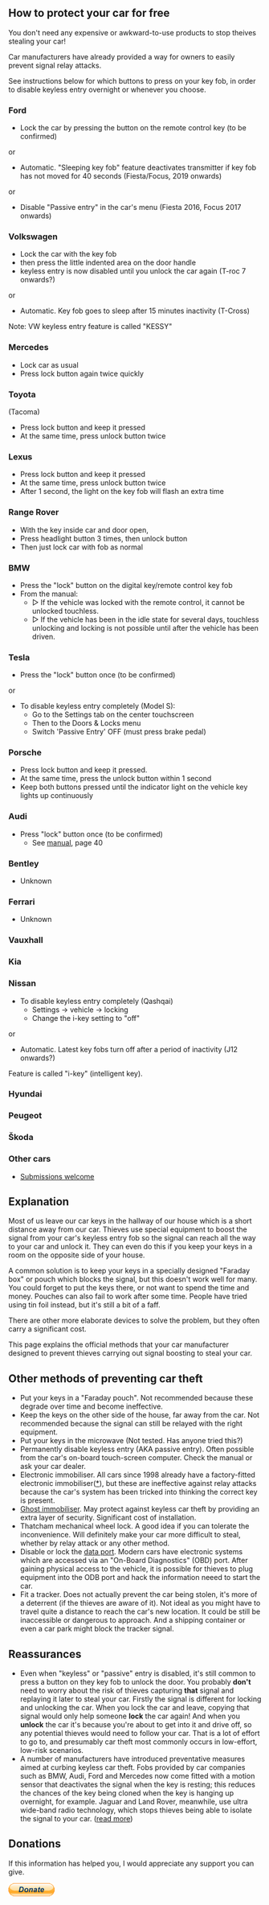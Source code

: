 ## How to protect your car for free

You don't need any expensive or awkward-to-use products to stop theives stealing your car!

Car manufacturers have already provided a way for owners to easily prevent signal relay attacks.

See instructions below for which buttons to press on your key fob, in order to disable keyless entry overnight or whenever you choose.

### Ford

- Lock the car by pressing the button on the remote control key (to be confirmed)

or

- Automatic. "Sleeping key fob" feature deactivates transmitter if key fob has not moved for 40 seconds (Fiesta/Focus, 2019 onwards)

or

- Disable "Passive entry" in the car's menu (Fiesta 2016, Focus 2017 onwards)

### Volkswagen

- Lock the car with the key fob
- then press the little indented area on the door handle
- keyless entry is now disabled until you unlock the car again (T-roc 7 onwards?)

or

- Automatic. Key fob goes to sleep after 15 minutes inactivity (T-Cross)

Note: VW keyless entry feature is called "KESSY"

### Mercedes

- Lock car as usual
- Press lock button again twice quickly

### Toyota

(Tacoma)
- Press lock button and keep it pressed
- At the same time, press unlock button twice

### Lexus

- Press lock button and keep it pressed
- At the same time, press unlock button twice
- After 1 second, the light on the key fob will flash an extra time

### Range Rover

- With the key inside car and door open,
- Press headlight button 3 times, then unlock button
- Then just lock car with fob as normal

### BMW

- Press the "lock" button on the digital key/remote control key fob
- From the manual:
  - ▷ If the vehicle was locked with the remote control, it cannot be unlocked touchless.
  - ▷ If the vehicle has been in the idle state for several days, touchless unlocking and locking is not possible until after the vehicle has been driven.

### Tesla

- Press the "lock" button once (to be confirmed)

or

- To disable keyless entry completely (Model S):
  - Go to the Settings tab on the center touchscreen
  - Then to the Doors & Locks menu
  - Switch 'Passive Entry' OFF (must press brake pedal)

### Porsche

- Press lock button and keep it pressed.
- At the same time, press the unlock button within 1 second
- Keep both buttons pressed until the indicator light on the vehicle key lights up continuously

### Audi

- Press "lock" button once (to be confirmed)
  - See [manual](https://manual-directory.com/view-manual-pdf/?mid=29412), page 40

### Bentley

- Unknown

### Ferrari

- Unknown

### Vauxhall

### Kia

### Nissan

- To disable keyless entry completely (Qashqai)
  - Settings -> vehicle -> locking
  - Change the i-key setting to "off"

or

- Automatic. Latest key fobs turn off after a period of inactivity (J12 onwards?)

Feature is called "i-key" (intelligent key).

### Hyundai

### Peugeot

### Škoda

### Other cars

- [Submissions welcome](https://github.com/willsheppard/prevent-keyless-car-theft)


## Explanation

Most of us leave our car keys in the hallway of our house which is a short distance away from our car. Thieves use special equipment to boost the signal from your car's keyless entry fob so the signal can reach all the way to your car and unlock it. They can even do this if you keep your keys in a room on the opposite side of your house.

A common solution is to keep your keys in a specially designed "Faraday box" or pouch which blocks the signal, but this doesn't work well for many. You could forget to put the keys there, or not want to spend the time and money. Pouches can also fail to work after some time. People have tried using tin foil instead, but it's still a bit of a faff.

There are other more elaborate devices to solve the problem, but they often carry a significant cost.

This page explains the official methods that your car manufacturer designed to prevent thieves carrying out signal boosting to steal your car.

## Other methods of preventing car theft

- Put your keys in a "Faraday pouch". Not recommended because these degrade over time and become ineffective.
- Keep the keys on the other side of the house, far away from the car. Not recommended because the signal can still be relayed with the right equipment.
- Put your keys in the microwave (Not tested. Has anyone tried this?)
- Permanently disable keyless entry (AKA passive entry). Often possible from the car's on-board touch-screen computer. Check the manual or ask your car dealer.
- Electronic immobiliser. All cars since 1998 already have a factory-fitted electronic immobiliser([*](https://www.mustard.co.uk/car-insurance/guides/what-is-an-immobiliser/)), but these are ineffective against relay attacks because the car's system has been tricked into thinking the correct key is present.
- [Ghost immobiliser](https://ghostinstallations.co.uk/). May protect against keyless car theft by providing an extra layer of security. Significant cost of installation.
- Thatcham mechanical wheel lock. A good idea if you can tolerate the inconvenience. Will definitely make your car more difficult to steal, whether by relay attack or any other method.
- Disable or lock the [data port](https://revolar.com/what-is-a-data-port-lock). Modern cars have electronic systems which are accessed via an "On-Board Diagnostics" (OBD) port. After gaining physical access to the vehicle, it is possible for thieves to plug equipment into the ODB port and hack the information neeed to start the car.
- Fit a tracker. Does not actually prevent the car being stolen, it's more of a deterrent (if the thieves are aware of it). Not ideal as you might have to travel quite a distance to reach the car's new location. It could be still be inaccessible or dangerous to approach. And a shipping container or even a car park might block the tracker signal.

## Reassurances

- Even when "keyless" or "passive" entry is disabled, it's still common to press a button on they key fob to unlock the door. You probably **don't** need to worry about the risk of thieves capturing **that** signal and replaying it later to steal your car. Firstly the signal is different for locking and unlocking the car. When you lock the car and leave, copying that signal would only help someone **lock** the car again! And when you **unlock** the car it's because you're about to get into it and drive off, so any potential thieves would need to follow your car. That is a lot of effort to go to, and presumably car theft most commonly occurs in low-effort, low-risk scenarios.
- A number of manufacturers have introduced preventative measures aimed at curbing keyless car theft. Fobs provided by car companies such as BMW, Audi, Ford and Mercedes now come fitted with a motion sensor that deactivates the signal when the key is resting; this reduces the chances of the key being cloned when the key is hanging up overnight, for example. Jaguar and Land Rover, meanwhile, use ultra wide-band radio technology, which stops thieves being able to isolate the signal to your car. ([read more](https://www.carwow.co.uk/blog/keyless-car-theft-prevention))

## Donations

If this information has helped you, I would appreciate any support you can give.

[![donate with paypal](btn_donate_LG.gif)](https://www.paypal.com/donate/?hosted_button_id=LRE8FY2BEMXUE)
